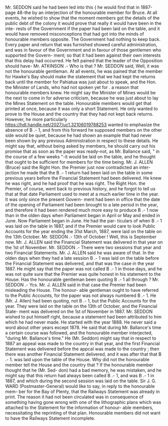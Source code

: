 Mr. SEDDON said he had been led into this { he would find that in 1887-page 48-the by an interjection of the honourable member for Bruce. At all events, he wished to show that the moment members got the details of the public debt of the colony it would prove that really it would have been in the inte- rests of the Government if the paper had been laid on the table, and it would have removed misconceptions that had got into the minds of honourable members opposite. The Government had nothing to keep back. Every paper and return that was furnished showed careful administration, and was in favour of the Government and in favour of those gentlemen who supported the Govern- ment; so that it had been against their own interests that this delay had occurred. He felt pained that the leader of the Opposition should have- Mr. ATKINSON .- Who is that ? Mr. SEDDON said, Well, it was not the honourable gentleman. At all events, he was pained that the member for Hawke's Bay should make the statement that we had kept the returns back until the member for Pahiatua was just about to speak, and the Hon. the Minister of Lands, who had not spoken yet for . a reason that honourable members knew. He might say the Minister of Mines would be the next to come in for adverse criticism, because he was just about to lay the Mines Statement on the table. Honourable members would get that printed at once, because it was only a short Statement. He only wanted to prove to the House and the country that they had not kept back returns. However, he more particularly https://hdl.handle.net/2027/uc1.32106019788253 wanted to emphasize the absence of B .- 1, and from this forward he supposed members on the other side would be quiet, because he had shown an example that had never been shown by any previous Administration in respect to these details. He might say that, without being asked by members, he should carry out his promise that as soon as the paper was ready-not, as Mr. Ballance said, " in the course of a few weeks "-it would be laid on the table, and he thought that ought to be sufficient for members for the time being. Mr. J. ALLEN (Bruce) said the Right Hon. the Premier just now contradicted an inter- jection he made that the B .- 1 return had been laid on the table in some previous years before the Financial Statement had been delivered. He knew he was right, and he had proof that he was right. The Right Hon. the Premier, of course, went back to previous history, and he forgot to tell us that at that date Parliament used to meet at a much earlier time in the year. It was only since the present Govern- ment had been in office that the date of the opening of Parliament had been brought to a late period in the year, and therefore it had been rendered much more easy to produce B .- 1 now than in the olden days when Parliament began in April or May and ended in June. Now Parliament began in June. He had the par- ticulars of when B .- 1 was laid on the table in 1887, and if the Premier would care to look Public Accounts for the year ending the 31st March, 1887, were laid on the table on the 13th October. Mr. SEDDON .- 13th of October ! Well, this is September now. Mr. J. ALLEN said the Financial Statement was delivered in that year on the 1st of November. Mr. SEDDON .- There were two sessions that year and two Financial Statements. Mr. J. ALLEN said he was aware of that. In the olden days when they had a late session B .- 1 was laid on the table before the Financial Statement was delivered, and that was the case in the year 1887. He might say that the paper was not called B .- 1 in those days, and he was not quite sure that the Premier was quite honest in his statement to the House. Has the honourable gentleman been quoting B .- 1 all through ? Mr. SEDDON .- Ycs. Mr. J. ALLEN said in that case the Premier had been misleading the House. The honour- able gentleman ought to have referred to the Public Accounts, for the paper was not always numbered B .- 1. He (Mr. J. Allen) had been quoting, not B .- 1, but the Public Accounts for the year. They were laid on the table on the 13th of October, and the Financial State- ment was delivered on the 1st of November in 1887. Mr. SEDDON wished to put himself right, because a statement had been attributed to him which he had never made. He started with the year 1888. He never said a word about other years except 1878. He said that during Mr. Ballance's time a certain course was followed, and the honourable member interjected, "during Mr. Ballance's time." He (Mr. Seddon) might say that in respect to 1887 an appeal was made to the country in that year, and the first Financial Statement was delivered before the appcal was made to the country ; then there was another Financial Statement delivered, and it was after that that B .- 1. was laid upon the table of the House. Why did not the honourable member tell the House and the country that ? If the honourable member thought that he (Mr. Sed- don) had a bad memory, he was mistaken, and he might say that this return had always been called B .- 1, and was B .- 1 in 1887, and which during the second session was laid on the table. Sir J. G. WARD (Postmaster-General) would like to say, in reply to the honourable mem- ber for the Bay of Plenty, that the Railways Statement was already in print. The reason it had not been circulated was in consequence of something having gone wrong with one of the lithographic plans which was attached to the Statement for the information of honour- able members, necessitating the reprinting of that plan. Honourable members did not want to have the Railways Statement incomplete. 